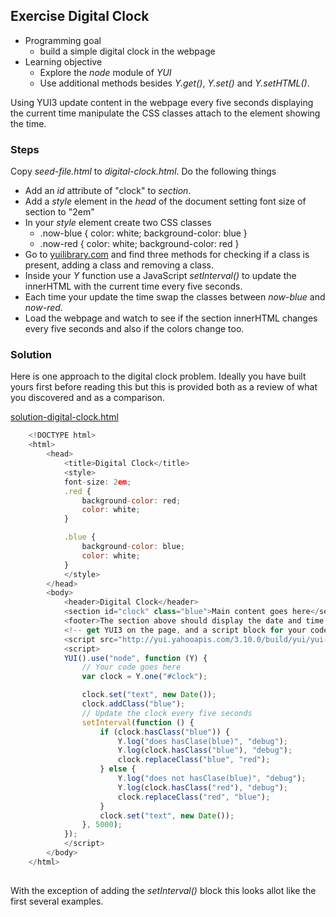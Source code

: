 
## Exercise Digital Clock

- Programming goal
    + build a simple digital clock in the webpage
- Learning objective 
    + Explore the _node_ module of _YUI_
    + Use additional methods besides _Y.get()_, _Y.set()_ and _Y.setHTML()_.


Using YUI3 update content in the webpage every five seconds displaying the current time manipulate
the CSS classes attach to the element showing the time.



### Steps

Copy _seed-file.html_ to _digital-clock.html_. Do the following things

- Add an _id_ attribute of "clock" to _section_.
- Add a _style_ element in the _head_ of the document setting font size of section to "2em"
- In your _style_ element create two CSS classes
    + .now-blue { color: white; background-color: blue }
    + .now-red { color: white; background-color: red }
- Go to [yuilibrary.com](http://yuilibrary.com/yui/docs/node) and find three methods for checking if a class is present, adding a class and removing a class.
- Inside your _Y_ function use a JavaScript _setInterval()_ to update the innerHTML with the current time every five seconds.
- Each time your update the time swap the classes between _now-blue_ and _now-red_.
- Load the webpage and watch to see if the section innerHTML changes every five seconds and also if the colors change too.


### Solution

Here is one approach to the digital clock problem.  Ideally you have built yours first before reading this but this is provided
both as a review of what you discovered and as a comparison.

[solution-digital-clock.html](solution-digital-clock.html)
```JavaScript
    <!DOCTYPE html>
    <html>
        <head>
            <title>Digital Clock</title>
            <style>
            font-size: 2em;
            .red {
                background-color: red;
                color: white;
            }

            .blue {
                background-color: blue;
                color: white;
            }
            </style>
        </head>
        <body>
            <header>Digital Clock</header>
            <section id="clock" class="blue">Main content goes here</section>
            <footer>The section above should display the date and time. It should change every five seconds.</footer>
            <!-- get YUI3 on the page, and a script block for your code -->
            <script src="http://yui.yahooapis.com/3.10.0/build/yui/yui-min.js"></script>
            <script>
            YUI().use("node", function (Y) {
                // Your code goes here
                var clock = Y.one("#clock");

                clock.set("text", new Date());
                clock.addClass("blue");
                // Update the clock every five seconds
                setInterval(function () {
                    if (clock.hasClass("blue")) {
                        Y.log("does hasClase(blue)", "debug");
                        Y.log(clock.hasClass("blue"), "debug");
                        clock.replaceClass("blue", "red");
                    } else {
                        Y.log("does not hasClase(blue)", "debug");
                        Y.log(clock.hasClass("red"), "debug");
                        clock.replaceClass("red", "blue");
                    }
                    clock.set("text", new Date());
                }, 5000);
            });
            </script>
        </body>
    </html>
    
```

With the exception of adding the _setInterval()_ block this looks allot like the first several examples.


